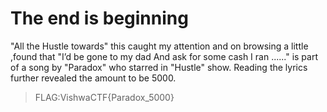 # The end is beginning

"All the Hustle towards" this caught my attention and on browsing a little ,found that 
"I’d be gone to my dad
And ask for some cash
I ran ......"
is part of a song by "Paradox" who starred in  "Hustle" show. Reading the lyrics further revealed the amount to be 5000.

> FLAG:VishwaCTF{Paradox_5000}
